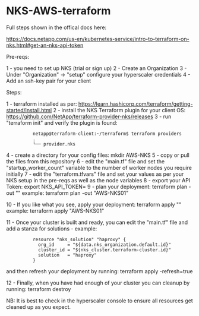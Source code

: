 # NKS-AWS-terraform

Full steps shown in the offical docs here:

https://docs.netapp.com/us-en/kubernetes-service/intro-to-terraform-on-nks.html#get-an-nks-api-token

Pre-reqs:

1 - you need to set up NKS (trial or sign up)
2 - Create an Organization
3 - Under "Organization" -> "setup" configure your hyperscaler credentials
4 - Add an ssh-key pair for your client

Steps:

1 - terraform installed as per: https://learn.hashicorp.com/terraform/getting-started/install.html
2 - install the NKS Terraform plugin for your client OS: https://github.com/NetApp/terraform-provider-nks/releases
3 - run "terraform init" and verify the plugin is found: 

              netapp@terraform-client:~/terraform$ terraform providers
              .
              └── provider.nks

4 - create a directory for your config files: mkdir AWS-NKS
5 - copy or pull the files from this repository
6 - edit the "main.tf" file and set the "startup_worker_count" variable to the number of worker nodes you require initially
7 - edit the "terraform.tfvars" file and set your values as per your NKS setup in the pre-reqs as well as the node variables
8 - export your API Token: export NKS_API_TOKEN=<very long string>
9 - plan your deployment: terraform plan -out "<your name>"
    example:
              terraform plan -out "AWS-NKS01"
              
10 - If you like what you see, apply your deployment: terraform apply "<your name>"
    example: 
              terraform apply "AWS-NKS01"
              
11 - Once your cluster is built and ready, you can edit the "main.tf" file and add a stanza for solutions - example:

              resource "nks_solution" "haproxy" {
                org_id     = "${data.nks_organization.default.id}"
                cluster_id = "${nks_cluster.terraform-cluster.id}"
                solution   = "haproxy"
              }

and then refresh your deployment by running: terraform apply -refresh=true

12 - Finally, when you have had enough of your cluster you can cleanup by running: terraform destroy

NB: It is best to check in the hyperscaler console to ensure all resources get cleaned up as you expect.

